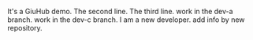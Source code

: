 It's a GiuHub demo.
The second line.
The third line.
work in the dev-a branch.
work in the dev-c branch.
I am a new developer.
add info by new repository.
